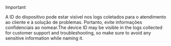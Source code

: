 > [!IMPORTANT]
> <span data-ttu-id="bc985-101">A ID do dispositivo pode estar visível nos logs coletados para o atendimento ao cliente e à solução de problemas. Portanto, evite informações confidenciais ao nomear.</span><span class="sxs-lookup"><span data-stu-id="bc985-101">The device ID may be visible in the logs collected for customer support and troubleshooting, so make sure to avoid any sensitive information while naming it.</span></span>
>